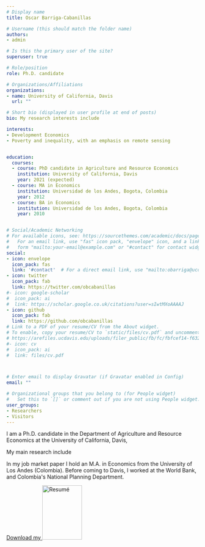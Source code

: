 ```yaml
---
# Display name
title: Oscar Barriga-Cabanillas

# Username (this should match the folder name)
authors:
- admin

# Is this the primary user of the site?
superuser: true

# Role/position
role: Ph.D. candidate

# Organizations/Affiliations
organizations:
- name: University of California, Davis
  url: ""

# Short bio (displayed in user profile at end of posts)
bio: My research interests include 

interests:
- Development Economics
- Poverty and inequality, with an emphasis on remote sensing


education:
  courses:
  - course: PhD candidate in Agriculture and Resource Economics
    institution: University of California, Davis
    year: 2021 (expected)
  - course: MA in Economics
    institution: Universidad de los Andes, Bogota, Colombia
    year: 2012
  - course: BA in Economics
    institution: Universidad de los Andes, Bogota, Colombia
    year: 2010


# Social/Academic Networking
# For available icons, see: https://sourcethemes.com/academic/docs/page-builder/#icons
#   For an email link, use "fas" icon pack, "envelope" icon, and a link in the
#   form "mailto:your-email@example.com" or "#contact" for contact widget.
social:
- icon: envelope
  icon_pack: fas
  link: '#contact'  # For a direct email link, use "mailto:obarriga@ucdavis.edu".
- icon: twitter
  icon_pack: fab
  link: https://twitter.com/obcabanillas
#- icon: google-scholar
#  icon_pack: ai
#  link: https://scholar.google.co.uk/citations?user=sIwtMXoAAAAJ
- icon: github
  icon_pack: fab
  link: https://github.com/obcabanillas
# Link to a PDF of your resume/CV from the About widget.
# To enable, copy your resume/CV to `static/files/cv.pdf` and uncomment the lines below.
# https://arefiles.ucdavis.edu/uploads/filer_public/fb/fc/fbfcef14-f632-42b0-b2ce-cbbcd100e91c/cv_oscarbarrigacabanillas.pdf
#- icon: cv
#  icon_pack: ai
#  link: files/cv.pdf



# Enter email to display Gravatar (if Gravatar enabled in Config)
email: ""

# Organizational groups that you belong to (for People widget)
#   Set this to `[]` or comment out if you are not using People widget.
user_groups:
- Researchers
- Visitors
---
```


I am a Ph.D. candidate in the Department of Agriculture and Resource Economics at the University of California, Davis,

My main research include

In my job market paper 
I hold an M.A. in Economics from the University of Los Andes (Colombia). Before coming to Davis, I worked at the World Bank, and Colombia's National Planning Department.

<body>

<a href="/images/myw3schoolsimage.jpg" download="w3logo">  Download my <img src="/images/myw3schoolsimage.jpg" alt="Resumé" width="104" height="142">
</a>

</body>
